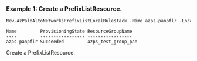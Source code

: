 ### Example 1: Create a PrefixListResource.
```powershell
New-AzPaloAltoNetworksPrefixListLocalRulestack -Name azps-panpflr -LocalRulestackName azps-panlr -ResourceGroupName azps_test_group_pan -PrefixList "10.10.10.0/24" -Description "creating prefix list"
```

```output
Name         ProvisioningState ResourceGroupName
----         ----------------- -----------------
azps-panpflr Succeeded         azps_test_group_pan
```

Create a PrefixListResource.